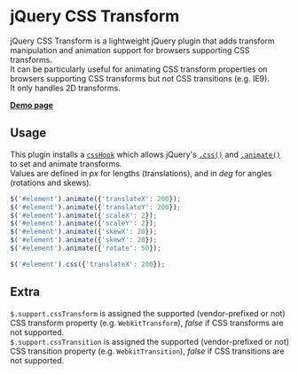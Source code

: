 # jQuery CSS Transform

jQuery CSS Transform is a lightweight jQuery plugin that adds transform manipulation and animation support for browsers supporting CSS transforms.  
It can be particularly useful for animating CSS transform properties on browsers supporting CSS transforms but not CSS transitions (e.g. IE9).  
It only handles 2D transforms.

[**Demo page**](http://yohannrub.github.com/jquery.css-transform/)


## Usage

This plugin installs a [`cssHook`](http://api.jquery.com/jQuery.cssHooks/) which allows jQuery's [`.css()`](http://api.jquery.com/css) and [`.animate()`](http://api.jquery.com/animate) to set and animate transforms.  
Values are defined in *px* for lengths (translations), and in *deg* for angles (rotations and skews).

```javascript
$('#element').animate({'translateX': 200});
$('#element').animate({'translateY': 200});
$('#element').animate({'scaleX': 2});
$('#element').animate({'scaleY': 2});
$('#element').animate({'skewX': 20});
$('#element').animate({'skewY': 20});
$('#element').animate({'rotate': 50});

$('#element').css({'translateX': 200});
```


## Extra

`$.support.cssTransform` is assigned the supported (vendor-prefixed or not) CSS transform property (e.g. `WebkitTransform`), *false* if CSS transforms are not supported.  
`$.support.cssTransition` is assigned the supported (vendor-prefixed or not) CSS transition property (e.g. `WebkitTransition`), *false* if CSS transitions are not supported.
